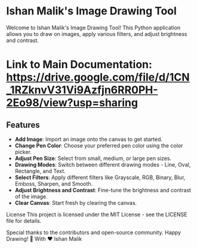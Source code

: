 # Ishan Malik's Image Drawing Tool

Welcome to Ishan Malik's Image Drawing Tool! This Python application allows you to draw on images, apply various filters, and adjust brightness and contrast.

# Link to Main Documentation: https://drive.google.com/file/d/1CN_1RZknvV31Vi9Azfjn6RR0PH-2Eo98/view?usp=sharing

## Features

- **Add Image**: Import an image onto the canvas to get started.
- **Change Pen Color**: Choose your preferred pen color using the color picker.
- **Adjust Pen Size**: Select from small, medium, or large pen sizes.
- **Drawing Modes**: Switch between different drawing modes - Line, Oval, Rectangle, and Text.
- **Select Filters**: Apply different filters like Grayscale, RGB, Binary, Blur, Emboss, Sharpen, and Smooth.
- **Adjust Brightness and Contrast**: Fine-tune the brightness and contrast of the image.
- **Clear Canvas**: Start fresh by clearing the canvas.


License
This project is licensed under the MIT License - see the LICENSE file for details.


Special thanks to the contributors and open-source community.
Happy Drawing! 🎨
With ❤️
Ishan Malik

